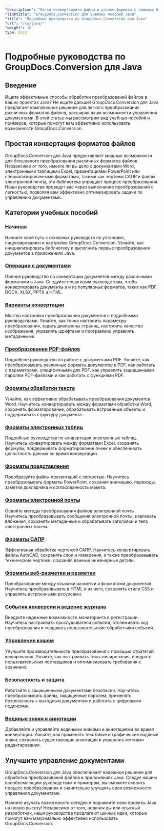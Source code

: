 ```yaml
---
"description": "Легко конвертируйте файлы в разные форматы с помощью GroupDocs.Conversion для Java. Оптимизируйте управление документами с помощью настраиваемых параметров."
"linktitle": "GroupDocs.Conversion для учебных пособий Java"
"title": "Подробные руководства по GroupDocs.Conversion для Java"
"url": "/ru/java/"
"weight": 10
type: docs
---
```

# Подробные руководства по GroupDocs.Conversion для Java

## Введение

Ищете эффективные способы обработки преобразований файлов в ваших проектах Java? Не ищите дальше! GroupDocs.Conversion для Java предлагает комплексное решение для легкого преобразования различных форматов файлов, расширяя ваши возможности управления документами. В этой статье мы рассмотрим ряд учебных пособий и примеров, которые помогут вам эффективно использовать возможности GroupDocs.Conversion.

## Простая конвертация форматов файлов

GroupDocs.Conversion для Java предоставляет мощные возможности для бесшовного преобразования различных форматов файлов. Независимо от того, имеете ли вы дело с документами Word, электронными таблицами Excel, презентациями PowerPoint или специализированными форматами, такими как чертежи САПР и файлы электронной почты, эта библиотека упрощает процесс преобразования. Наши руководства проведут вас через выполнение преобразований с легкостью, позволяя вам эффективно оптимизировать задачи по управлению документами.

## Категории учебных пособий

### [Начиная](./getting-started/)
Начните свой путь с основных руководств по установке, лицензированию и настройке GroupDocs.Conversion. Узнайте, как инициализировать библиотеку и выполнить первые преобразования документов в приложениях Java.

### [Операции с документами](./document-operations/)
Полное руководство по конвертации документов между различными форматами в Java. Следуйте пошаговым руководствам, чтобы конвертировать документы в и из популярных форматов, таких как PDF, DOCX, XLSX, PPTX и HTML.

### [Варианты конвертации](./conversion-options/)
Мастер настройки преобразования документов с подробными руководствами. Узнайте, как точно настроить параметры преобразования, задать диапазоны страниц, настроить качество изображения, управлять шрифтами и программно управлять метаданными.

### [Преобразование PDF-файлов](./pdf-conversion/)
Подробное руководство по работе с документами PDF. Узнайте, как преобразовывать различные форматы документов в PDF, как работать с параметрами, специфичными для PDF, как управлять защищенными паролем PDF-файлами и как работать с функциями PDF.

### [Форматы обработки текста](./word-processing-formats/)
Узнайте, как эффективно обрабатывать преобразования документов Word. Научитесь конвертировать между форматами обработки Word, сохранять форматирование, обрабатывать встроенные объекты и поддерживать структуру документа.

### [Форматы электронных таблиц](./spreadsheet-formats/)
Подробные руководства по конвертации электронных таблиц. Научитесь конвертировать между форматами Excel, сохранять формулы, поддерживать форматирование ячеек и обеспечивать целостность данных во время конвертации.

### [Форматы представления](./presentation-formats/)
Преобразуйте файлы презентаций с легкостью. Научитесь преобразовывать форматы PowerPoint, сохраняя анимацию, переходы, заметки докладчика и согласованность макета.

### [Форматы электронной почты](./email-formats/)
Освойте методы преобразования файлов электронной почты. Научитесь преобразовывать сообщения электронной почты, извлекать вложения, сохранять метаданные и обрабатывать заголовки и тела электронных писем.

### [Форматы САПР](./cad-formats/)
Эффективная обработка чертежей САПР. Научитесь конвертировать файлы AutoCAD, сохранять слои и измерения, а также преобразовывать технические чертежи, сохраняя важные инженерные детали.

### [Форматы веб-разметки и разметки](./web-markup-formats/)
Преобразование между языками разметки и форматами документов. Научитесь преобразовывать в HTML и из него, сохранять стили CSS и управлять встроенными ресурсами.

### [События конверсии и ведение журнала](./conversion-events-logging/)
Внедрите надежные возможности мониторинга и регистрации. Научитесь настраивать прослушиватели событий, отслеживать ход преобразования и создавать пользовательские обработчики событий.

### [Управление кэшем](./cache-management/)
Улучшите производительность преобразования с помощью стратегий кэширования. Узнайте, как настраивать типы кэширования, внедрять пользовательских поставщиков и оптимизировать требования к хранению.

### [Безопасность и защита](./security-protection/)
Работайте с защищенными документами безопасно. Научитесь преобразовывать файлы, защищенные паролем, применять безопасность к выходным документам и работать с цифровыми подписями.

### [Водяные знаки и аннотации](./watermarks-annotations/)
Добавляйте и управляйте водяными знаками и аннотациями во время конвертации. Узнайте, как применять текстовые и графические водяные знаки, сохранять существующие аннотации и управлять метками редактирования.

## Улучшите управление документами

GroupDocs.Conversion для Java обеспечивает надежное решение для обработки преобразований файлов в приложениях Java. Следуя нашим всеобъемлющим руководствам и примерам, вы сможете освоить процесс преобразования и значительно улучшить свои возможности управления документами.

Начните изучать возможности сегодня и поднимите свои проекты Java на новую высоту! Независимо от того, новичок вы или опытный разработчик, наши руководства предлагают ценные идеи, которые помогут вам максимально эффективно использовать GroupDocs.Conversion.